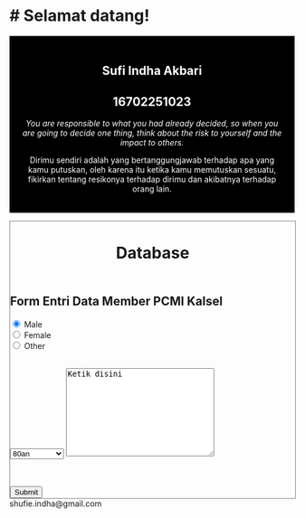<html lang="en-us">
<head>
<meta name="viewport" content="width=device-width, initial-scale=1.0">
<style>
.city {
    float: left;
    margin: 5px;
    padding: 15px;
    max-width: 300px;
    height: 300px;
    border: 1px solid black;
}
</style>
</head>
<body>

<h1># Selamat datang!</h1>

<div style="background-color:black;color:white;padding:20px;">
<h2><center>Sufi Indha Akbari</center></h2>
  <h2><center>16702251023</center></h2>
  <p><i><center>You are responsible to what you had already decided, so when you are going to decide one thing, think about the risk to yourself and the impact to others.</center></i></p>
  <p><center>Dirimu sendiri adalah yang bertanggungjawab terhadap apa yang kamu putuskan, oleh karena itu ketika kamu memutuskan sesuatu, fikirkan tentang resikonya terhadap dirimu dan akibatnya terhadap orang lain.</center></p>
</div> 

<head>
<style>
div.container {
    width: 100%;
    border: 1px solid gray;
}

header, footer {
    padding: 1em;
    color: white;
    background-color: black;
    clear: left;
    text-align: center;
}

nav ul {
    list-style-type: none;
    padding: 0;
}
   
nav ul a {
    text-decoration: none;
}

article {
    margin-left: 170px;
    border-left: 1px solid gray;
    padding: 1em;
    overflow: hidden;
}
</style>
</head>

<body>

<div class="container">

<header>
   <h1>Database</h1>
</header>
  
<article>
  <h1>Form Entri Data Member PCMI Kalsel</h1>
  <form action="/action_page.php">
  <input type="radio" name="gender" value="male" checked> Male<br>
  <input type="radio" name="gender" value="female"> Female<br>
  <input type="radio" name="gender" value="other"> Other<br><br>
  
</form> 

<form action="/action_page.php">
  <select name="Angkatan">
    <option value="80an">80an</option>
    <option value="90an">90an</option>
    <option value="20an">20an</option>
    <option value="2010 keatas">2010 keatas</option>
  </select>

<form action="/action_page.php">
  <textarea name="message" rows="10" cols="30">Ketik disini</textarea>
  </form>

</form>
  <br><br>
  <input type="submit">

</article>
</div>
</body>
<footer>shufie.indha@gmail.com</footer>
